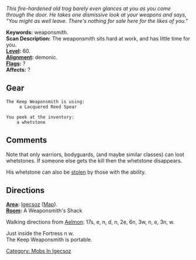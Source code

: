 *This fire-hardened old trog barely even glances at you as you come
through the door. He takes one dismissive look at your weapons and says,
"You might as well leave. There's nothing for sale here for the likes of
you."*

**Keywords:** weaponsmith.  
**Scan Description:** The weaponsmith sits hard at work, and has little
time for you.  
**[Level](Level.md "wikilink"):** 60.  
**[Alignment](Alignment.md "wikilink"):** demonic.  
**[Flags](:Category:_Mob_Types.md "wikilink"):** ?  
**Affects:** ?

## Gear

`The Keep Weaponsmith is using:`  
`    `<wielded>` a Lacquered Reed Spear`

`You peek at the inventory:`  
`    a whetstone`

## Comments

Note that only warriors, bodyguards, (and maybe similar classes) can
loot whetstones. If someone else gets the kill then the whetstone
disappears.

His whetstone can also be [stolen](Steal.md "wikilink") by those with
the ability.

## Directions

**[Area](:Category:_Areas.md "wikilink"):**
[Igecsoz](:Category:_Igecsoz.md "wikilink")
([Map](Igecsoz_Map.md "wikilink")).  
**[Room](:Category:_Rooms.md "wikilink"):** A Weaponsmith's Shack

Walking directions from [Aelmon](Aelmon "wikilink"): 17s, e, n, d, n,
2e, 6n, 3w, n, e, 3n, w.

Just inside the Fortress n w.  
The Keep Weaponsmith is portable.  

[Category: Mobs In Igecsoz](Category:_Mobs_In_Igecsoz "wikilink")
